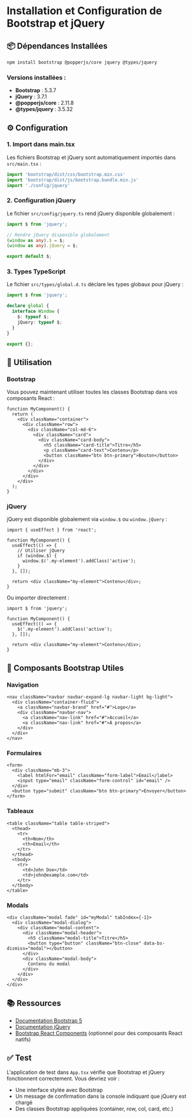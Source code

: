 # Installation et Configuration de Bootstrap et jQuery

## 📦 Dépendances Installées

```bash
npm install bootstrap @popperjs/core jquery @types/jquery
```

### Versions installées :
- **Bootstrap** : 5.3.7
- **jQuery** : 3.7.1
- **@popperjs/core** : 2.11.8
- **@types/jquery** : 3.5.32

## ⚙️ Configuration

### 1. Import dans main.tsx

Les fichiers Bootstrap et jQuery sont automatiquement importés dans `src/main.tsx` :

```typescript
import 'bootstrap/dist/css/bootstrap.min.css'
import 'bootstrap/dist/js/bootstrap.bundle.min.js'
import './config/jquery'
```

### 2. Configuration jQuery

Le fichier `src/config/jquery.ts` rend jQuery disponible globalement :

```typescript
import $ from 'jquery';

// Rendre jQuery disponible globalement
(window as any).$ = $;
(window as any).jQuery = $;

export default $;
```

### 3. Types TypeScript

Le fichier `src/types/global.d.ts` déclare les types globaux pour jQuery :

```typescript
import $ from 'jquery';

declare global {
  interface Window {
    $: typeof $;
    jQuery: typeof $;
  }
}

export {};
```

## 🎨 Utilisation

### Bootstrap

Vous pouvez maintenant utiliser toutes les classes Bootstrap dans vos composants React :

```tsx
function MyComponent() {
  return (
    <div className="container">
      <div className="row">
        <div className="col-md-6">
          <div className="card">
            <div className="card-body">
              <h5 className="card-title">Titre</h5>
              <p className="card-text">Contenu</p>
              <button className="btn btn-primary">Bouton</button>
            </div>
          </div>
        </div>
      </div>
    </div>
  );
}
```

### jQuery

jQuery est disponible globalement via `window.$` ou `window.jQuery` :

```tsx
import { useEffect } from 'react';

function MyComponent() {
  useEffect(() => {
    // Utiliser jQuery
    if (window.$) {
      window.$('.my-element').addClass('active');
    }
  }, []);

  return <div className="my-element">Contenu</div>;
}
```

Ou importer directement :

```tsx
import $ from 'jquery';

function MyComponent() {
  useEffect(() => {
    $('.my-element').addClass('active');
  }, []);

  return <div className="my-element">Contenu</div>;
}
```

## 🚀 Composants Bootstrap Utiles

### Navigation
```tsx
<nav className="navbar navbar-expand-lg navbar-light bg-light">
  <div className="container-fluid">
    <a className="navbar-brand" href="#">Logo</a>
    <div className="navbar-nav">
      <a className="nav-link" href="#">Accueil</a>
      <a className="nav-link" href="#">À propos</a>
    </div>
  </div>
</nav>
```

### Formulaires
```tsx
<form>
  <div className="mb-3">
    <label htmlFor="email" className="form-label">Email</label>
    <input type="email" className="form-control" id="email" />
  </div>
  <button type="submit" className="btn btn-primary">Envoyer</button>
</form>
```

### Tableaux
```tsx
<table className="table table-striped">
  <thead>
    <tr>
      <th>Nom</th>
      <th>Email</th>
    </tr>
  </thead>
  <tbody>
    <tr>
      <td>John Doe</td>
      <td>john@example.com</td>
    </tr>
  </tbody>
</table>
```

### Modals
```tsx
<div className="modal fade" id="myModal" tabIndex={-1}>
  <div className="modal-dialog">
    <div className="modal-content">
      <div className="modal-header">
        <h5 className="modal-title">Titre</h5>
        <button type="button" className="btn-close" data-bs-dismiss="modal"></button>
      </div>
      <div className="modal-body">
        Contenu du modal
      </div>
    </div>
  </div>
</div>
```

## 📚 Ressources

- [Documentation Bootstrap 5](https://getbootstrap.com/docs/5.3/)
- [Documentation jQuery](https://api.jquery.com/)
- [Bootstrap React Components](https://react-bootstrap.github.io/) (optionnel pour des composants React natifs)

## ✅ Test

L'application de test dans `App.tsx` vérifie que Bootstrap et jQuery fonctionnent correctement. Vous devriez voir :
- Une interface stylée avec Bootstrap
- Un message de confirmation dans la console indiquant que jQuery est chargé
- Des classes Bootstrap appliquées (container, row, col, card, etc.) 